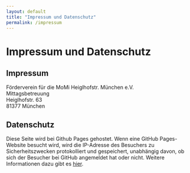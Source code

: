 ```yaml
---
layout: default
title: "Impressum und Datenschutz"
permalink: /impressum
---
```


# Impressum und Datenschutz

## Impressum

Förderverein für die MoMi Heiglhofstr. München e.V.<br>
Mittagsbetreuung<br>
Heiglhofstr. 63<br>
81377 München<br>


## Datenschutz

Diese Seite wird bei Github Pages gehostet. Wenn eine GitHub Pages-Website besucht wird, wird die IP-Adresse des Besuchers zu Sicherheitszwecken protokolliert und gespeichert, unabhängig davon, ob sich der Besucher bei GitHub angemeldet hat oder nicht. Weitere Informationen dazu gibt es [hier](https://docs.github.com/de/pages/getting-started-with-github-pages/about-github-pages#data-collection).


